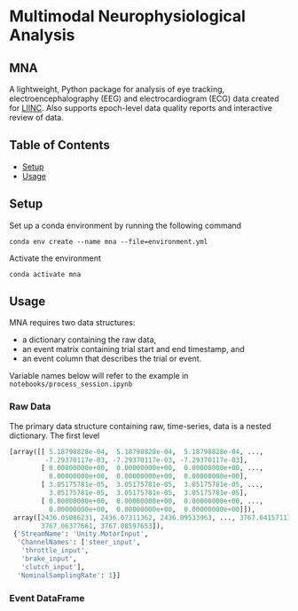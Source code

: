 # Multimodal Neurophysiological Analysis

## MNA

A lightweight, Python package for analysis of eye tracking, electroencephalography (EEG) and electrocardiogram (ECG) data 
created for [LIINC](https://liinc.bme.columbia.edu/). Also supports epoch-level data quality reports and interactive review of data.

## Table of Contents
- [Setup](#setup)
- [Usage](#usage)

## Setup
Set up a conda environment by running the following command

```conda env create --name mna --file=environment.yml ```

Activate the environment

```conda activate mna```

## Usage

MNA requires two data structures: 
- a dictionary containing the raw data,
- an event matrix containing trial start and end timestamp, and 
- an event column that describes the trial or event.

Variable names below will refer to the example in `notebooks/process_session.ipynb`

### Raw Data

The primary data structure containing raw, time-series, data is a nested dictionary. The first level 

```python
[array([[ 5.18798828e-04,  5.18798828e-04,  5.18798828e-04, ...,
         -7.29370117e-03, -7.29370117e-03, -7.29370117e-03],
        [ 0.00000000e+00,  0.00000000e+00,  0.00000000e+00, ...,
          0.00000000e+00,  0.00000000e+00,  0.00000000e+00],
        [ 3.05175781e-05,  3.05175781e-05,  3.05175781e-05, ...,
          3.05175781e-05,  3.05175781e-05,  3.05175781e-05],
        [ 0.00000000e+00,  0.00000000e+00,  0.00000000e+00, ...,
          0.00000000e+00,  0.00000000e+00,  0.00000000e+00]]),
 array([2436.05086231, 2436.07311362, 2436.09533963, ..., 3767.04157113,
        3767.06377661, 3767.08597653]),
 {'StreamName': 'Unity.MotorInput',
  'ChannelNames': ['steer_input',
   'throttle_input',
   'brake_input',
   'clutch_input'],
  'NominalSamplingRate': 1}]
```
### Event DataFrame
